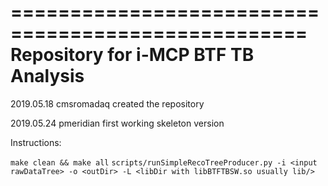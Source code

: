 ===================================================
   Repository for i-MCP BTF TB Analysis
===================================================

2019.05.18 cmsromadaq created the repository

2019.05.24 pmeridian first working skeleton version

Instructions:

`make clean && make all`
`scripts/runSimpleRecoTreeProducer.py -i <input rawDataTree> -o <outDir> -L <libDir with libBTFTBSW.so usually lib/>`

